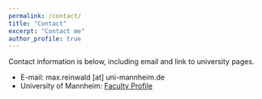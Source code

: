 ```yaml
---
permalink: /contact/
title: "Contact"
excerpt: "Contact me"
author_profile: true
---
```

Contact information is below, including email and link to university pages.  

* E-mail: max.reinwald [at] uni-mannheim.de
* University of Mannheim: [Faculty Profile]([https://www.en.ilo.bwl.uni-muenchen.de/team/assistant-profs/max_reinwald/index.html](https://www.bwl.uni-mannheim.de/en/about/areas-and-chairs/faculty-profile/reinwald/))
